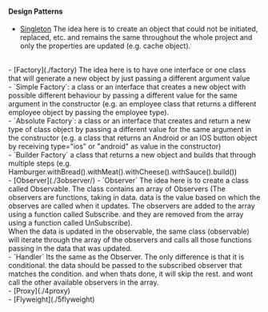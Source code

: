 #### Design Patterns
 - [Singleton](./singleton)
 The idea here is to create an object that could not be initiated, replaced, etc. and remains the same throughout the whole project and only the properties are updated (e.g. cache object).
<br/>
 - [Factory](./factory)
 The idea here is to have one interface or one class that will generate a new object by just passing a different argument value
<br/>
   - `Simple Factory`:
   a class or an interface that creates a new object with possible different behaviour by passing a different value for the same argument in the constructor (e.g. an employee class that returns a different employee object by passing the employee type).
<br/>
   - `Absolute Factory`:
   a class or an interface that creates and return a new type of class object by passing a different value for the same argument in the constructor (e.g. a class that returns an Android or an IOS button object by receiving type="ios" or "android" as value in the constructor)
<br/>
   - `Builder Factory`
   a class that returns a new object and builds that through multiple steps (e.g. Hamburger.withBread().withMeat().withCheese().withSauce().build())
<br/>
 - [Observer](./3observer/)
   - `Observer`
    The idea here is to create a class called Observable. The class contains an array of Observers (The observers are functions, taking in data. data is the value based on which the observes are called when it updates. The observers are added to the array using a function called Subscribe. and they are removed from the array using a function called UnSubscribe).
<br/>
    When the data is updated in the observable, the same class (observable) will iterate through the array of the observers and calls all those functions passing in the data that was updated.
<br/>
   - `Handler`
    Its the same as the Observer. The only difference is that it is conditional. the data should be passed to the subscribed observer that matches the condition. and when thats done, it will skip the rest. and wont call the other available observers in the array.
<br/>
 - [Proxy](./4proxy)
<br/>
 - [Flyweight](./5flyweight)
<br/>
